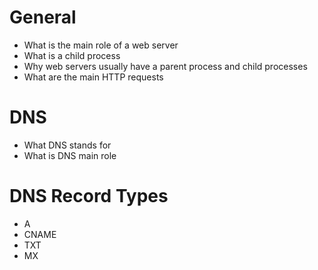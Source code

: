 # General

- What is the main role of a web server
- What is a child process
- Why web servers usually have a parent process and child processes
- What are the main HTTP requests

# DNS

- What DNS stands for
- What is DNS main role

# DNS Record Types

- A
- CNAME
- TXT
- MX
